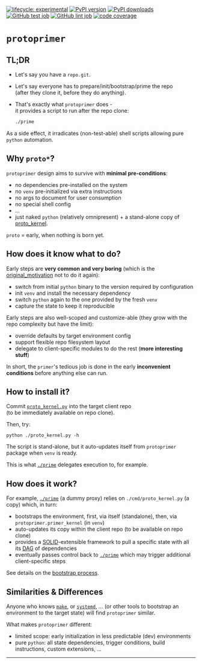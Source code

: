 
[![lifecycle: experimental](https://img.shields.io/badge/lifecycle-experimental-purple.svg?color=purple)](https://github.com/uvsmtid/protoprimer)
[![PyPI version](https://img.shields.io/pypi/v/protoprimer.svg?color=blue&label=package)](https://pypi.org/project/protoprimer)
[![PyPI downloads](https://img.shields.io/pypi/dm/protoprimer.svg?color=blue)](https://pypi.org/project/protoprimer)
[![GitHub test job](https://img.shields.io/github/actions/workflow/status/uvsmtid/protoprimer/test.yaml.svg?label=test)](https://github.com/uvsmtid/protoprimer/actions/workflows/test.yaml)
[![GitHub lint job](https://img.shields.io/github/actions/workflow/status/uvsmtid/protoprimer/lint.yaml.svg?label=lint)](https://github.com/uvsmtid/protoprimer/actions/workflows/lint.yaml)
[![code coverage](https://img.shields.io/coveralls/github/uvsmtid/protoprimer.svg?color=brightgreen)](https://coveralls.io/github/uvsmtid/protoprimer)
<!--
TODO: nothing to show:
[![contributors](https://img.shields.io/github/contributors/uvsmtid/protoprimer.svg?color=white)](https://github.com/uvsmtid/protoprimer/graphs/contributors)
-->

# `protoprimer`

## TL;DR

*   Let's say you have a `repo.git`.
*   Let's say everyone has to prepare/init/bootstrap/prime the repo\
    (after they clone it, before they do anything).
*   That's exactly what `protoprimer` does -\
    it provides a script to run after the repo clone:

    ```sh
    ./prime
    ```

As a side effect, it irradicates (non-test-able) shell scripts allowing pure `python` automation.

## Why `proto*`?

`protoprimer` design aims to survive with **minimal pre-conditions**:

*   no dependencies pre-installed on the system
*   no `venv` pre-initialized via extra instructions
*   no args to document for user consumption
*   no special shell config
*   ...
*   just naked `python` (relatively omnipresent) + a stand-alone copy of [proto_kernel][FT_90_65_67_62.proto_kernel.md].

`proto` = early, when nothing is born yet.

## How does it know what to do?

Early steps are **very common and very boring** (which is the [original_motivation][original_motivation.md] not to do it again):

*   switch from initial `python` binary to the version required by configuration
*   init `venv` and install the necessary dependency
*   switch `python` again to the one provided by the fresh `venv`
*   capture the state to keep it reproducible

Early steps are also well-scoped and customize-able (they grow with the repo complexity but have the limit):

*   override defaults by target environment config
*   support flexible repo filesystem layout
*   delegate to client-specific modules to do the rest (**more interesting stuff**)

In short, the `primer`'s tedious job is done in the early **inconvenient conditions** before anything else can run.

## How to install it?

Commit [`proto_kernel.py`][local_proto_kernel.py] into the target client repo\
(to be immediately available on repo clone).

Then, try:

```
python ./proto_kernel.py -h
```

The script is stand-alone, but it auto-updates itself from `protoprimer` package when `venv` is ready.

This is what [`./prime`][local_prime] delegates execution to, for example.

## How does it work?

For example, [`./prime`][local_prime] (a dummy proxy) relies on `./cmd/proto_kernel.py` (a copy) which, in turn:
*   bootstraps the environment, first, via itself (standalone), then, via `protoprimer.primer_kernel` (in `venv`)
*   auto-updates its copy within the client repo (to be available on repo clone)
*   provides a [SOLID][SOLID_wiki]-extensible framework to pull a specific state with all its [DAG][DAG_wiki] of dependencies
*   eventually passes control back to [`./prime`][local_prime] which may trigger additional client-specific steps

See details on the [bootstrap process][FT_57_87_94_94.bootstrap_process.md].

<!--
## How to extend and customize it?

TODO

-->

## Similarities & Differences

Anyone who knows [`make`][make_wiki], or [`systemd`][systemd_wiki], ...
(or other tools to bootstrap an environment to the target state) will find `protoprimer` similar.

What makes `protoprimer` different:
*   limited scope: early initialization in less predictable (dev) environments
*   pure `python`: all state dependencies, trigger conditions, build instructions, custom extensions, ...

---

[readme.md]: readme.md
[local_proto_kernel.py]: src/protoprimer/main/protoprimer/primer_kernel.py
[local_prime]: prime
[original_motivation.md]: doc/dev_note/original_motivation.md
[FT_90_65_67_62.proto_kernel.md]: doc/feature_topic/FT_90_65_67_62.proto_kernel.md
[SOLID_wiki]: https://en.wikipedia.org/wiki/SOLID
[DAG_wiki]: https://en.wikipedia.org/wiki/Directed_acyclic_graph
[make_wiki]: https://en.wikipedia.org/wiki/Make_(software)
[systemd_wiki]: https://en.wikipedia.org/wiki/Systemd
[FT_57_87_94_94.bootstrap_process.md]: doc/feature_topic/FT_57_87_94_94.bootstrap_process.md
